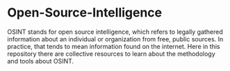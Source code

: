 # Open-Source-Intelligence
OSINT stands for open source intelligence, which refers to legally gathered information about an individual or organization from free, public sources. In practice, that tends to mean information found on the internet. Here in this repository there are collective resources to learn about the methodology and tools about OSINT.
